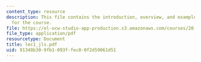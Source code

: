 ```yaml
---
content_type: resource
description: This file contains the introduction, overview, and examples of consideration
  for the course.
file: https://ol-ocw-studio-app-production.s3.amazonaws.com/courses/20-104j-chemicals-in-the-environment-toxicology-and-public-health-be-104j-spring-2005/91348b309fb1093ffec00f2d59061d51_lec1_jls.pdf
file_type: application/pdf
resourcetype: Document
title: lec1_jls.pdf
uid: 91348b30-9fb1-093f-fec0-0f2d59061d51
---
```

